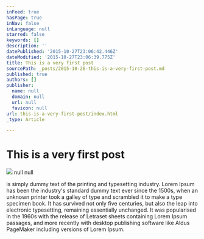 ```yaml
---
inFeed: true
hasPage: true
inNav: false
inLanguage: null
starred: false
keywords: []
description: ''
datePublished: '2015-10-27T23:06:42.446Z'
dateModified: '2015-10-27T23:06:39.775Z'
title: This is a very first post
sourcePath: _posts/2015-10-26-this-is-a-very-first-post.md
published: true
authors: []
publisher:
  name: null
  domain: null
  url: null
  favicon: null
url: this-is-a-very-first-post/index.html
_type: Article

---
```

# This is a very first post
![](https://the-grid-user-content.s3-us-west-2.amazonaws.com/1ccd8196-6652-4cc0-826f-0467d240a296.JPG)
null
null

is simply dummy text of the printing and 
typesetting industry. Lorem Ipsum has been the industry's standard dummy
text ever since the 1500s, when an unknown printer took a galley of 
type and scrambled it to make a type specimen book. It has survived not 
only five centuries, but also the leap into electronic typesetting, 
remaining essentially unchanged. It was popularised in the 1960s with 
the release of Letraset sheets containing Lorem Ipsum passages, and more
recently with desktop publishing software like Aldus PageMaker 
including versions of Lorem Ipsum.